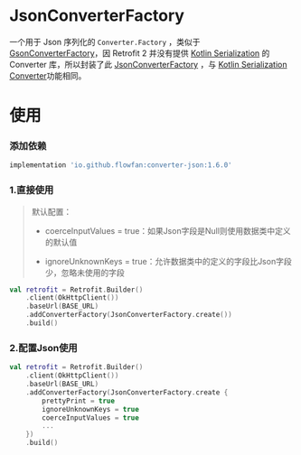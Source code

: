 # JsonConverterFactory

一个用于 Json 序列化的 `Converter.Factory`
，类似于 [GsonConverterFactory](https://github.com/square/retrofit/tree/master/retrofit-converters/gson)，因 Retrofit 2
并没有提供 [Kotlin Serialization](https://github.com/Kotlin/kotlinx.serialization/) 的 Converter
库，所以封装了此 [JsonConverterFactory](https://github.com/fan1138612367/converter-json)
，与 [Kotlin Serialization Converter](https://github.com/JakeWharton/retrofit2-kotlinx-serialization-converter)功能相同。

# 使用

### 添加依赖

```groovy
implementation 'io.github.flowfan:converter-json:1.6.0'
```

### 1.直接使用

> 默认配置：
>
> - coerceInputValues = true：如果Json字段是Null则使用数据类中定义的默认值
>
> - ignoreUnknownKeys = true：允许数据类中的定义的字段比Json字段少，忽略未使用的字段

```kotlin
val retrofit = Retrofit.Builder()
    .client(OkHttpClient())
    .baseUrl(BASE_URL)
    .addConverterFactory(JsonConverterFactory.create())
    .build()
```

### 2.配置Json使用

```kotlin
val retrofit = Retrofit.Builder()
    .client(OkHttpClient())
    .baseUrl(BASE_URL)
    .addConverterFactory(JsonConverterFactory.create {
        prettyPrint = true
        ignoreUnknownKeys = true
        coerceInputValues = true
        ...
    })
    .build()
```
